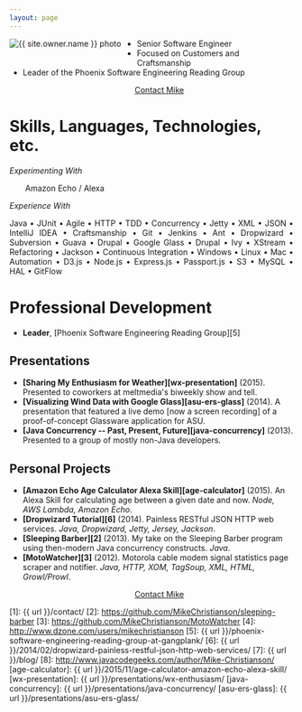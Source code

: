 ```yaml
---
layout: page
---
```

<a href="/contact/"><img src="{{ url }}/images/{{ site.owner.avatar }}" alt="{{ site.owner.name }} photo" class="author-photo" style="float: left; margin-right: 2em; margin-bottom: 2em;"></a>

* Senior Software Engineer
* Focused on Customers and Craftsmanship
* Leader of the Phoenix Software Engineering Reading Group

<div style="clear: left;"><div style="text-align: center;"><a href="{{ url }}/contact/" class="btn" style="width: 25%;"><i class="fa fa-pencil fa-2x"></i> <span style="margin-left: 2em;">Contact Mike</span></a></div></div>

# Skills, Languages, Technologies, etc.

<!-- *Currently Working With* -->

*Experimenting With*

<p style="text-align: justify; margin-left: 2em;">Amazon Echo / Alexa</p>

<!-- *Recently Used* -->

*Experience With*

<p style="text-align: justify;">Java &bullet; JUnit &bullet; Agile &bullet; HTTP &bullet; TDD &bullet; Concurrency &bullet; Jetty &bullet; XML &bullet; JSON &bullet; IntelliJ IDEA &bullet; Craftsmanship &bullet; Git &bullet; Jenkins &bullet; Ant &bullet; Dropwizard &bullet; Subversion &bullet; Guava &bullet; Drupal &bullet; Google Glass &bullet; Drupal &bullet; Ivy &bullet; XStream &bullet; Refactoring &bullet; Jackson &bullet; Continuous Integration &bullet; Windows &bullet; Linux &bullet; Mac &bullet; Automation &bullet; D3.js &bullet; Node.js &bullet; Express.js &bullet; Passport.js &bullet; S3 &bullet; MySQL &bullet; HAL &bullet; GitFlow</p>

# Professional Development

* **Leader**, [Phoenix Software Engineering Reading Group][5]

<!--
## Writing
* **[Professional Blog][7]**
* **[DZone.com Contributor][4]**
* **[JavaCodeGeeks Contributor][8]**
 -->

## Presentations
* **[Sharing My Enthusiasm for Weather][wx-presentation]** (2015). Presented to coworkers at meltmedia's biweekly show and tell.
* **[Visualizing Wind Data with Google Glass][asu-ers-glass]** (2014). A presentation that featured a live demo [now a screen recording] of a proof-of-concept Glassware application for ASU.
* **[Java Concurrency -- Past, Present, Future][java-concurrency]** (2013). Presented to a group of mostly non-Java developers.

## Personal Projects
* **[Amazon Echo Age Calculator Alexa Skill][age-calculator]** (2015). An Alexa Skill for calculating age between a given date and now. *Node, AWS Lambda, Amazon Echo*.
* **[Dropwizard Tutorial][6]** (2014). Painless RESTful JSON HTTP web services. *Java, Dropwizard, Jetty, Jersey, Jackson*.
* **[Sleeping Barber][2]** (2013). My take on the Sleeping Barber program using then-modern Java concurrency constructs. *Java*.
* **[MotoWatcher][3]** (2012). Motorola cable modem signal statistics page scraper and notifier. *Java, HTTP, XOM, TagSoup, XML, HTML, Growl/Prowl*.

<div style="clear: left;"><div style="text-align: center;"><a href="{{ url }}/contact/" class="btn" style="width: 25%;"><i class="fa fa-pencil fa-2x"></i> <span style="margin-left: 2em;">Contact Mike</span></a></div></div>

[1]: {{ url }}/contact/
[2]: https://github.com/MikeChristianson/sleeping-barber
[3]: https://github.com/MikeChristianson/MotoWatcher
[4]: http://www.dzone.com/users/mikechristianson
[5]: {{ url }}/phoenix-software-engineering-reading-group-at-gangplank/
[6]: {{ url }}/2014/02/dropwizard-painless-restful-json-http-web-services/
[7]: {{ url }}/blog/
[8]: http://www.javacodegeeks.com/author/Mike-Christianson/
[age-calculator]: {{ url }}/2015/11/age-calculator-amazon-echo-alexa-skill/
[wx-presentation]: {{ url }}/presentations/wx-enthusiasm/
[java-concurrency]: {{ url }}/presentations/java-concurrency/
[asu-ers-glass]: {{ url }}/presentations/asu-ers-glass/
